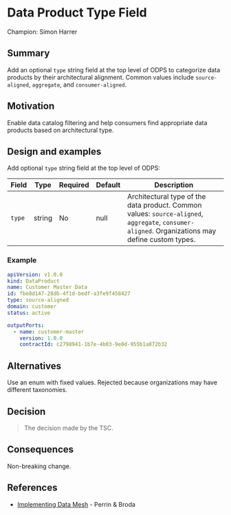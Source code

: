 # Data Product Type Field

Champion: Simon Harrer

## Summary

Add an optional `type` string field at the top level of ODPS to categorize data products by their architectural alignment. Common values include `source-aligned`, `aggregate`, and `consumer-aligned`.

## Motivation

Enable data catalog filtering and help consumers find appropriate data products based on architectural type.

## Design and examples

Add optional `type` string field at the top level of ODPS:

| Field | Type | Required | Default | Description |
|-------|------|----------|---------|-------------|
| `type` | string | No | null | Architectural type of the data product. Common values: `source-aligned`, `aggregate`, `consumer-aligned`. Organizations may define custom types. |

### Example

```yaml
apiVersion: v1.0.0
kind: DataProduct
name: Customer Master Data
id: fbe8d147-28db-4f1d-bedf-a3fe9f458427
type: source-aligned
domain: customer
status: active

outputPorts:
  - name: customer-master
    version: 1.0.0
    contractId: c2798941-1b7e-4b03-9e0d-955b1a872b32
```

## Alternatives

Use an enum with fixed values. Rejected because organizations may have different taxonomies.

## Decision

> The decision made by the TSC.

## Consequences

Non-breaking change.

## References

- [Implementing Data Mesh](https://www.oreilly.com/library/view/implementing-data-mesh/9781098130190/) - Perrin & Broda
